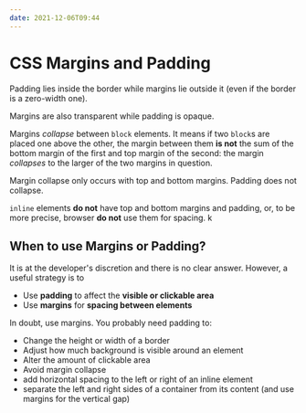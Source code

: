 ```yaml
---
date: 2021-12-06T09:44
---
```


CSS Margins and Padding
=======================

Padding lies inside the border while margins lie outside it (even if the
border is a zero-width one).

Margins are also transparent while padding is opaque.

Margins *collapse* between `block` elements. It means if two `block`s
are placed one above the other, the margin between them **is not** the
sum of the bottom margin of the first and top margin of the second: the
margin *collapses* to the larger of the two margins in question.

Margin collapse only occurs with top and bottom margins. Padding does
not collapse.

`inline` elements **do not** have top and bottom margins and padding,
or, to be more precise, browser **do not** use them for spacing. k

When to use Margins or Padding?
-------------------------------

It is at the developer's discretion and there is no clear answer.
However, a useful strategy is to

-   Use **padding** to affect the **visible or clickable area**
-   Use **margins** for **spacing between elements**

In doubt, use margins. You probably need padding to:

-   Change the height or width of a border
-   Adjust how much background is visible around an element
-   Alter the amount of clickable area
-   Avoid margin collapse
-   add horizontal spacing to the left or right of an inline element
-   separate the left and right sides of a container from its content
    (and use margins for the vertical gap)
